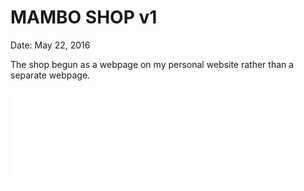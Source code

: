 # MAMBO SHOP v1

Date: May 22, 2016

The shop begun as a webpage on my personal website rather than a
separate webpage.

![See details and screenshot](../../personal-websites/v3%20-%20templated%20version/README.md#shop)